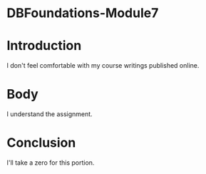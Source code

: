 # DBFoundations-Module7
# Introduction
I don't feel comfortable with my course writings published online. 

# Body 
I understand the assignment.

# Conclusion
I'll take a zero for this portion.
